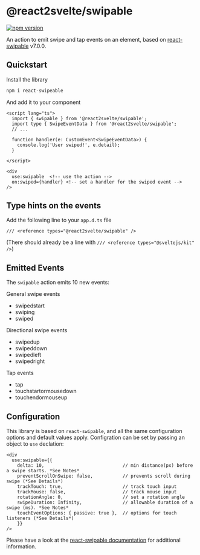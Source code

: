 # @react2svelte/swipable

[![npm version](https://img.shields.io/npm/v/@react2svelte/swipable.svg)](https://www.npmjs.com/package/@react2svelte/swipable)

An action to emit swipe and tap events on an element, based on [react-swipable](https://www.npmjs.com/package/react-swipeable) v7.0.0.

## Quickstart

Install the library

```bash
npm i react-swipeable
```

And add it to your component

```
<script lang="ts">
  import { swipable } from '@react2svelte/swipable';
  import type { SwipeEventData } from '@react2svelte/swipable';
  // ...

  function handler(e: CustomEvent<SwipeEventData>) {
    console.log('User swiped!', e.detail);
  }

</script>

<div
  use:swipable  <!-- use the action -->
  on:swiped={handler} <!-- set a handler for the swiped event -->
/>
```

## Type hints on the events

Add the following line to your `app.d.ts` file

```
/// <reference types="@react2svelte/swipable" />
```

(There should already be a line with `/// <reference types="@sveltejs/kit" />`)

## Emitted Events

The `swipable` action emits 10 new events:

General swipe events

- swipedstart
- swiping
- swiped

Directional swipe events

- swipedup
- swipeddown
- swipedleft
- swipedright

Tap events

- tap
- touchstartormousedown
- touchendormouseup

## Configuration

This library is based on `react-swipable`, and all the same configuration options and default values apply. Configration can be set by passing an object to `use` declation:

```
<div
  use:swipable={{
    delta: 10,                             // min distance(px) before a swipe starts. *See Notes*
    preventScrollOnSwipe: false,           // prevents scroll during swipe (*See Details*)
    trackTouch: true,                      // track touch input
    trackMouse: false,                     // track mouse input
    rotationAngle: 0,                      // set a rotation angle
    swipeDuration: Infinity,               // allowable duration of a swipe (ms). *See Notes*
    touchEventOptions: { passive: true },  // options for touch listeners (*See Details*)
    }}
/>
```

Please have a look at the [react-swipable documentation](https://www.npmjs.com/package/react-swipeable) for additional information.
